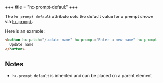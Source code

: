 +++
title = "hx-prompt-default"
+++

The `hx-prompt-default` attribute sets the default value for a prompt shown via [`hx-prompt`](@/attributes/hx-prompt.md). 

Here is an example:

```html
<button hx-patch="/update-name" hx-prompt="Enter a new name" hx-prompt-default="My Thing 123">
  Update name
</button>
```

## Notes

* `hx-prompt-default` is inherited and can be placed on a parent element
